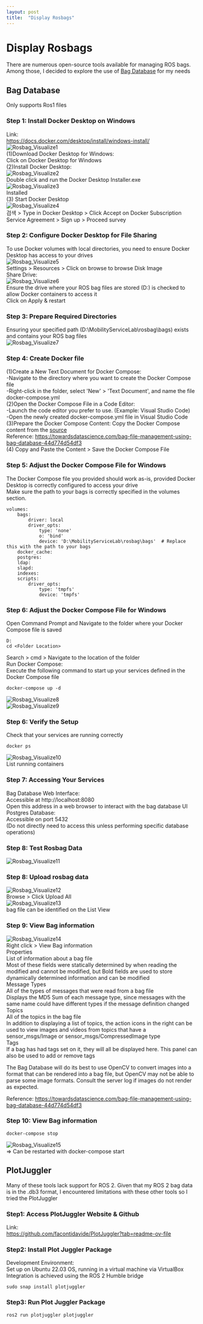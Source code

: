 ```yaml
---
layout: post
title:  "Display Rosbags"
---
```


# Display Rosbags
There are numerous open-source tools available for managing ROS bags. <br/>
Among those, I decided to explore the use of [Bag Database](https://github.com/swri-robotics/bag-database) for my needs <br/>

## Bag Database
Only supports Ros1 files <br/>
### Step 1: Install Docker Desktop on Windows
Link: <br/>
https://docs.docker.com/desktop/install/windows-install/ <br/>
![Rosbag_Visualize1](https://github.com/growingpenguin/growingpenguin.github.io/assets/110277903/ddf82509-5cf4-43ac-a2cc-eac885c60d12) <br/>
(1)Download Docker Desktop for Windows: <br/>
Click on Docker Desktop for Windows <br/>
(2)Install Docker Desktop: <br/>
![Rosbag_Visualize2](https://github.com/growingpenguin/growingpenguin.github.io/assets/110277903/9b7eb461-5bc3-4759-b494-cb68ef259830) <br/>
Double click and run the Docker Desktop Installer.exe <br/>
![Rosbag_Visualize3](https://github.com/growingpenguin/growingpenguin.github.io/assets/110277903/88af4700-fa24-4f0c-a720-db9add99843d) <br/>
Installed <br/>
(3) Start Docker Desktop <br/>
![Rosbag_Visualize4](https://github.com/growingpenguin/growingpenguin.github.io/assets/110277903/dd6efaa5-6b69-4834-a289-fa98b916b33e) <br/>
검색 > Type in Docker Desktop > Click Accept on Docker Subscription Service Agreement > Sign up > Proceed survey <br/>
### Step 2: Configure Docker Desktop for File Sharing
To use Docker volumes with local directories, you need to ensure Docker Desktop has access to your drives <br/>
![Rosbag_Visualize5](https://github.com/growingpenguin/growingpenguin.github.io/assets/110277903/ed5e958d-3ab3-4e89-9766-584ff3112b6e) <br/>
Settings > Resources > Click on browse to browse Disk Image <br/>
Share Drive:  <br/>
![Rosbag_Visualize6](https://github.com/growingpenguin/growingpenguin.github.io/assets/110277903/a33b886f-b3c2-462c-a84f-4cecc5127b50) <br/>
Ensure the drive where your ROS bag files are stored (D:\) is checked to allow Docker containers to access it <br/>
Click on Apply & restart <br/>
### Step 3: Prepare Required Directories
Ensuring your specified path (D:\MobilityServiceLab\rosbag\bags) exists and contains your ROS bag files <br/>
![Rosbag_Visualize7](https://github.com/growingpenguin/growingpenguin.github.io/assets/110277903/c69810e4-6524-402e-ba51-f6e27ad65a80) <br/>

### Step 4: Create Docker file 
(1)Create a New Text Document for Docker Compose: <br/>
-Navigate to the directory where you want to create the Docker Compose file <br/>
-Right-click in the folder, select 'New' > 'Text Document', and name the file docker-compose.yml <br/>
(2)Open the Docker Compose File in a Code Editor: <br/>
-Launch the code editor you prefer to use. (Example: Visual Studio Code) <br/>
-Open the newly created docker-compose.yml file in Visual Studio Code <br/>
(3)Prepare the Docker Compose Content:
Copy the Docker Compose content from the [source](https://gist.githubusercontent.com/cuongld2/c7f14474b301f8db7e213ccf829bba89/raw/2c41391312e363d7c1dae0b0838c0a554effd865/gistfile1.txt) <br/>
Reference: https://towardsdatascience.com/bag-file-management-using-bag-database-44d774d54df3 <br/>
(4) Copy and Paste the Content > Save the Docker Compose File <br/>

### Step 5: Adjust the Docker Compose File for Windows
The Docker Compose file you provided should work as-is, provided Docker Desktop is correctly configured to access your drive <br/>
Make sure the path to your bags is correctly specified in the volumes section. 
```
volumes:
    bags:
        driver: local
        driver_opts:
            type: 'none'
            o: 'bind'
            device: 'D:\MobilityServiceLab\rosbag\bags'  # Replace this with the path to your bags
    docker_cache:
    postgres:
    ldap:
    slapd:
    indexes:
    scripts:
        driver_opts:
            type: 'tmpfs'
            device: 'tmpfs'
```
### Step 6: Adjust the Docker Compose File for Windows
Open Command Prompt and Navigate to the folder where your Docker Compose file is saved <br/>
```
D:
cd <Folder Location> 
```
Search > cmd > Navigate to the location of the folder <br/>
Run Docker Compose: <br/>
Execute the following command to start up your services defined in the Docker Compose file <br/>
```
docker-compose up -d
```
![Rosbag_Visualize8](https://github.com/growingpenguin/growingpenguin.github.io/assets/110277903/d25068e7-d12a-4ca7-aeb3-fde09f56f3d1) <br/>
![Rosbag_Visualize9](https://github.com/growingpenguin/growingpenguin.github.io/assets/110277903/ed16b1ea-d3a0-4842-8a6b-111530f7e8dd) <br/>

### Step 6: Verify the Setup
Check that your services are running correctly <br/>
```
docker ps
```
![Rosbag_Visualize10](https://github.com/growingpenguin/growingpenguin.github.io/assets/110277903/7568a0b2-34ee-4914-8d98-066ed1a11d90) <br/>
List running containers <br/>
### Step 7: Accessing Your Services
Bag Database Web Interface:  <br/>
Accessible at http://localhost:8080 <br/>
Open this address in a web browser to interact with the bag database UI <br/>
Postgres Database: <br/>
Accessible on port 5432 <br/>
(Do not directly need to access this unless performing specific database operations) <br/>
### Step 8: Test Rosbag Data
![Rosbag_Visualize11](https://github.com/growingpenguin/growingpenguin.github.io/assets/110277903/a831b13d-b4c8-4f89-bbee-f053fc33e212) <br/>
### Step 8: Upload rosbag data 
![Rosbag_Visualize12](https://github.com/growingpenguin/growingpenguin.github.io/assets/110277903/cd528585-b557-47ea-beef-9ad247c32b4e) <br/>
Browse > Click Upload All <br/>
![Rosbag_Visualize13](https://github.com/growingpenguin/growingpenguin.github.io/assets/110277903/9df4219b-0ade-441b-9e63-f4533ab6bd9f) <br/>
bag file can be identified on the List View <br/>
### Step 9: View Bag information
![Rosbag_Visualize14](https://github.com/growingpenguin/growingpenguin.github.io/assets/110277903/792daf52-01b3-4b21-95bc-a8823341470e) <br/>
Right click > View Bag information <br/>
Properties <br/>
List of information about a bag file <br/>
Most of these fields were statically determined by when reading the modified and cannot be modified, but Bold fields are used to store dynamically determined information and can be modified <br/>
Message Types <br/>
All of the types of messages that were read from a bag file <br/>
Displays the MD5 Sum of each message type, since messages with the same name could have different types if the message definition changed <br/>
Topics <br/>
All of the topics in the bag file<br/>
In addition to displaying a list of topics, the action icons in the right can be used to view images and videos from topics that have a sensor_msgs/Image or sensor_msgs/CompressedImage type <br/>
Tags <br/>
If a bag has had tags set on it, they will all be displayed here. This panel can also be used to add or remove tags <br/>

The Bag Database will do its best to use OpenCV to convert images into a format that can be rendered into a bag file, but OpenCV may not be able to parse some image formats. Consult the server log if images do not render as expected.

Reference: https://towardsdatascience.com/bag-file-management-using-bag-database-44d774d54df3 <br/>
### Step 10: View Bag information
```
docker-compose stop
```
![Rosbag_Visualize15](https://github.com/growingpenguin/growingpenguin.github.io/assets/110277903/2a60befb-ea3a-4cdf-9a7b-070cc54fdb5f) <br/>
=> Can be restarted with docker-compose start <br/>

## PlotJuggler
Many of these tools lack support for ROS 2. Given that my ROS 2 bag data is in the .db3 format, I encountered limitations with these other tools so I tried the PlotJuggler <br/> 
### Step1: Access PlotJuggler Website & Github  
Link:  <br/>
https://github.com/facontidavide/PlotJuggler?tab=readme-ov-file <br/>

### Step2: Install Plot Juggler Package
Development Environment: <br/>
Set up on Ubuntu 22.03 OS, running in a virtual machine via VirtualBox <br/>
Integration is achieved using the ROS 2 Humble bridge <br/>
```
sudo snap install plotjuggler
```
### Step3: Run Plot Juggler Package
```
ros2 run plotjuggler plotjuggler
```
